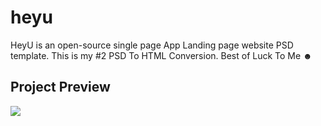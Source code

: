 # heyu
HeyU is an open-source single page App Landing page website PSD template. This is my #2 PSD To HTML Conversion. Best of Luck To Me ☻  

## Project Preview
<img src="https://scontent.cdninstagram.com/v/t51.39111-15/326402977_713387953611828_1799674013533254102_n.jpg?_nc_cat=105&ccb=1-7&_nc_sid=5a057b&_nc_ohc=-kNVF5bhpNkAX8kU6Ib&_nc_ad=z-m&_nc_cid=0&_nc_ht=scontent.cdninstagram.com&oh=02_AVCqz4GAkRKpVAKs6l0BfAWLCl4SA72ZJQ4B9B-xd8Psfw&oe=63D1F23A"/>
